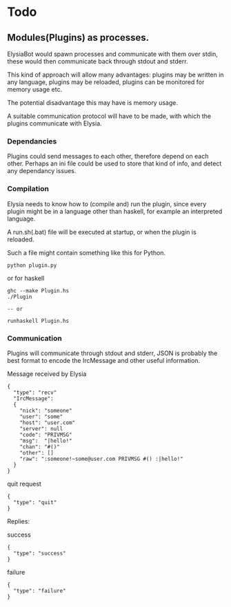 # Todo

## Modules(Plugins) as processes.
ElysiaBot would spawn processes and communicate with them over stdin, these would then communicate back through stdout and stderr.

This kind of approach will allow many advantages: plugins may be written in any language, plugins may be reloaded, plugins can be monitored for memory usage etc.

The potential disadvantage this may have is memory usage.

A suitable communication protocol will have to be made, with which the plugins communicate with Elysia.

### Dependancies
Plugins could send messages to each other, therefore depend on each other.
Perhaps an ini file could be used to store that kind of info, and detect any dependancy issues.

### Compilation
Elysia needs to know how to (compile and) run the plugin, since every plugin
might be in a language other than haskell, for example an interpreted language.

A run.sh(.bat) file will be executed at startup, or when the plugin is reloaded. 

Such a file might contain something like this for Python.

    python plugin.py
  
or for haskell

    ghc --make Plugin.hs
    ./Plugin
    
    -- or
    
    runhaskell Plugin.hs

### Communication
Plugins will communicate through stdout and stderr, JSON is probably the best
format to encode the IrcMessage and other useful information.

Message received by Elysia
  
    { 
      "type": "recv"
      "IrcMessage": 
      {
        "nick": "someone"
        "user": "some"
        "host": "user.com"
        "server": null
        "code": "PRIVMSG"
        "msg":  "|hello!"
        "chan": "#()"
        "other": []
        "raw": ":someone!~some@user.com PRIVMSG #() :|hello!"
      }
    }
  
quit request

    {
      "type": "quit"
    }
  
Replies:

success

    {
      "type": "success"
    }

failure

    {
      "type": "failure"
    }
    
  

